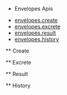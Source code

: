 * Envelopes Apis

- [envelopes.create](#create)
- [envelopes.excrete](#excrete)
- [envelopes.result](#result)
- [envelopes.history](#history)

** Create

** Excrete

** Result

** History
